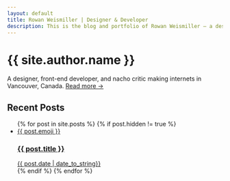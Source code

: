 ```yaml
---
layout: default
title: Rowan Weismiller | Designer & Developer
description: This is the blog and portfolio of Rowan Weismiller – a designer, front-end developer, and nacho critic making internets in Vancouver, Canada.
---
```


<div class="opening">
    <h1 class="opening__title">{{ site.author.name }}</h1>
    <p class="opening__subtitle">A designer, front-end developer, and nacho critic making internets in Vancouver, Canada. <a class="link" href="/about/">Read more →</a></p>
</div>

<h2>Recent Posts</h2>
<ul class="posts two-up">
    {% for post in site.posts %}
        {% if post.hidden != true %}
            <li class="two-up__column">
                <a class="card" href="{{ post.url }}">
                    <div class="card__emoji">
                        {{ post.emoji }}
                    </div>
                    <div class="card__text">
                        <h3 class="card__title">{{ post.title }}</h3>
                        <span class="card__subtitle">{{ post.date | date_to_string}}</span>
                    </div>
                </a>
            </li>
        {% endif %}
    {% endfor %}
</ul>
